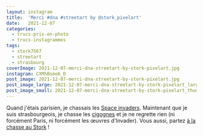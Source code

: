 ```yaml
---
layout: instagram
title:  'Merci #dna #streetart by @stork_pixelart'
date:   2021-12-07
categories: 
  - trucs-pris-en-photo
  - trucs-instagrammes
tags:
  - stork7567
  - streetart
  - strasbourg
coverImage: 2021-12-07-merci-dna-streetart-by-stork-pixelart.jpg
instagram: CXMhBsmo6_D
post_image: 2021-12-07-merci-dna-streetart-by-stork-pixelart.jpg
post_image_large: 2021-12-07-merci-dna-streetart-by-stork-pixelart_large.jpg
post_image_small: 2021-12-07-merci-dna-streetart-by-stork-pixelart_thumbnail.jpg
---
```


Quand j'étais parisien, je chassais les [Space invaders](http://sitofotos.6x8.org/index.php?/category/2). Maintenant que je suis strasbourgeois, je chasse les [cigognes](https://www.6x8.org/tag/stork7567/) et je ne regrette rien (ni forcément Paris, ni forcément les œuvres d'Invader). Vous aussi, partez [à la chasse au Stork](https://www.6x8.org/2019/11/a-la-chasse-au-stork/) !
